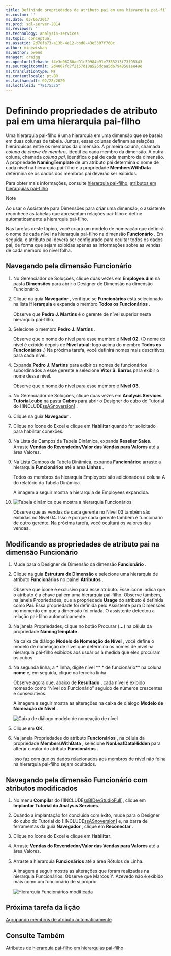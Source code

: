 ```yaml
---
title: Definindo propriedades de atributo pai em uma hierarquia pai-filho | Microsoft Docs
ms.custom: ''
ms.date: 03/06/2017
ms.prod: sql-server-2014
ms.reviewer: ''
ms.technology: analysis-services
ms.topic: conceptual
ms.assetid: 2d78fa73-a13b-4e12-bbd0-43e5307f760c
author: minewiskan
ms.author: owend
manager: craigg
ms.openlocfilehash: f4e3e06280ad91c59984b91e7383213f73f95343
ms.sourcegitcommit: 2d4067fc7f2157d10a526dcaa5d67948581ee49e
ms.translationtype: MT
ms.contentlocale: pt-BR
ms.lasthandoff: 02/28/2020
ms.locfileid: "78175325"
---
```

# <a name="defining-parent-attribute-properties-in-a-parent-child-hierarchy"></a>Definindo propriedades de atributo pai em uma hierarquia pai-filho
  Uma hierarquia pai-filho é uma hierarquia em uma dimensão que se baseia em duas colunas de tabela. Juntas, essas colunas definem as relações hierárquicas entre os membros da dimensão. A primeira coluna, chamada *coluna de chave de membro*, identifica cada membro da dimensão. A outra coluna, chamada *coluna pai*, identifica o pai de cada membro da dimensão. A propriedade **NamingTemplate** de um atributo pai determina o nome de cada nível na hierarquia pai-filho e a propriedade **MembersWithData** determina se os dados dos membros pai deverão ser exibidos.

 Para obter mais informações, consulte [hierarquia pai-filho](multidimensional-models/parent-child-dimension.md), [atributos em hierarquias pai-filho](multidimensional-models/parent-child-dimension-attributes.md)

> [!NOTE]
>  Ao usar o Assistente para Dimensões para criar uma dimensão, o assistente reconhece as tabelas que apresentam relações pai-filho e define automaticamente a hierarquia pai-filho.

 Nas tarefas deste tópico, você criará um modelo de nomeação que definirá o nome de cada nível na hierarquia pai-filho na dimensão **Funcionário** . Em seguida, o atributo pai deverá ser configurado para ocultar todos os dados pai, de forma que sejam exibidas apenas as informações sobre as vendas de cada membro no nível folha.

## <a name="browsing-the-employee-dimension"></a>Navegando pela dimensão Funcionário

1.  No Gerenciador de Soluções, clique duas vezes em **Employee.dim** na pasta **Dimensões** para abrir o Designer de Dimensão na dimensão Funcionário.

2.  Clique na guia **Navegador** , verifique se **Funcionários** está selecionado na lista **Hierarquia** e expanda o membro **Todos os Funcionários** .

     Observe que **Pedro J. Martins** é o gerente de nível superior nesta hierarquia pai-filho.

3.  Selecione o membro **Pedro J. Martins** .

     Observe que o nome do nível para esse membro é **Nível 02**. (O nome do nível é exibido depois de **Nível atual:** logo acima do membro **Todos os Funcionários** .) Na próxima tarefa, você definirá nomes mais descritivos para cada nível.

4.  Expanda **Pedro J. Martins** para exibir os nomes de funcionários subordinados a esse gerente e selecione **Vitor S. Barros** para exibir o nome desse nível.

     Observe que o nome do nível para esse membro é **Nível 03**.

5.  No Gerenciador de Soluções, clique duas vezes em **Analysis Services Tutorial.cube** na pasta **Cubos** para abrir o Designer do cubo do Tutorial do [!INCLUDE[ssASnoversion](../includes/ssasnoversion-md.md)] .

6.  Clique na guia **Navegador** .

7.  Clique no ícone do Excel e clique em **Habilitar** quando for solicitado para habilitar conexões.

8.  Na Lista de Campos da Tabela Dinâmica, expanda **Reseller Sales**. Arraste **Vendas do Revendedor/Valor das Vendas para Valores** até a área Valores.

9. Na Lista Campos da Tabela Dinâmica, expanda **Funcionário**e arraste a hierarquia **Funcionários** até a área **Linhas** .

     Todos os membros da hierarquia Employees são adicionados à coluna A do relatório da Tabela Dinâmica.

     A imagem a seguir mostra a hierarquia de Employees expandida.

10. ![Tabela dinâmica que mostra a hierarquia Funcionários](../../2014/tutorials/media/l4-employee-1.gif "Tabela dinâmica que mostra a hierarquia Funcionários")

     Observe que as vendas de cada gerente no Nível 03 também são exibidas no Nível 04. Isso é porque cada gerente também é funcionário de outro gerente. Na próxima tarefa, você ocultará os valores das vendas.

## <a name="modifying-parent-attribute-properties-in-the-employee-dimension"></a>Modificando as propriedades de atributo pai na dimensão Funcionário

1.  Mude para o Designer de Dimensão da dimensão **Funcionário** .

2.  Clique na guia **Estrutura de Dimensão** e selecione uma hierarquia de atributo **Funcionários** no painel **Atributos** .

     Observe que ícone é exclusivo para esse atributo. Esse ícone indica que o atributo é a chave pai em uma hierarquia pai-filho. Observe também, na janela Propriedades, que a propriedade **Usage** do atributo é definida como **Pai**. Essa propriedade foi definida pelo Assistente para Dimensões no momento em que a dimensão foi criada. O assistente detectou a relação pai-filho automaticamente.

3.  Na janela Propriedades, clique no botão Procurar (**...**) na célula da propriedade **NamingTemplate** .

     Na caixa de diálogo **Modelo de Nomeação de Nível** , você define o modelo de nomeação de nível que determina os nomes de nível na hierarquia pai-filho exibidos aos usuários à medida que eles procuram os cubos.

4.  Na segunda linha, a **\*** linha, digite nível ** \* de funcionário** na coluna **nome** e, em seguida, clique na terceira linha.

     Observe agora que, abaixo de **Resultado** , cada nível é exibido nomeado como “Nível do Funcionário” seguido de números crescentes e consecutivos.

     A imagem a seguir mostra as alterações na caixa de diálogo **Modelo de Nomeação de Nível** .

     ![Caixa de diálogo modelo de nomeação de nível](../../2014/tutorials/media/l4-namingtemplate.gif "Caixa de diálogo Modelo de Nomeação de Nível")

5.  Clique em **OK**.

6.  Na janela Propriedades do atributo **Funcionários** , na célula da propriedade **MembersWithData** , selecione **NonLeafDataHidden** para alterar o valor do atributo **Funcionários** .

     Isso faz com que os dados relacionados aos membros de nível não folha na hierarquia pai-filho sejam ocultados.

## <a name="browsing-the-employee-dimension-with-the-modified-attributes"></a>Navegando pela dimensão Funcionário com atributos modificados

1.  No menu **Compilar** do [!INCLUDE[ssBIDevStudioFull](../includes/ssbidevstudiofull-md.md)], clique em **Implantar Tutorial do Analysis Services**.

2.  Quando a implantação for concluída com êxito, mude para o Designer do cubo do Tutorial do [!INCLUDE[ssASnoversion](../includes/ssasnoversion-md.md)] e, na barra de ferramentas da guia **Navegador** , clique em **Reconectar** .

3.  Clique no ícone do Excel e clique em **Habilitar**.

4.  Arraste **Vendas do Revendedor/Valor das Vendas para Valores** até a área Valores.

5.  Arraste a hierarquia **Funcionários** até a área Rótulos de Linha.

     A imagem a seguir mostra as alterações que foram realizadas na hierarquia Funcionários. Observe que Marcos Y. Azevedo não é exibido mais como um funcionário de si próprio.

     ![Hierarquia Funcionários modificada](../../2014/tutorials/media/l4-employee-2.png "Hierarquia Funcionários modificada")

## <a name="next-task-in-lesson"></a>Próxima tarefa da lição
 [Agrupando membros de atributo automaticamente](lesson-4-3-automatically-grouping-attribute-members.md)

## <a name="see-also"></a>Consulte Também
 Atributos de [hierarquia pai-filho](multidimensional-models/parent-child-dimension.md) [em hierarquias pai-filho](multidimensional-models/parent-child-dimension-attributes.md)


